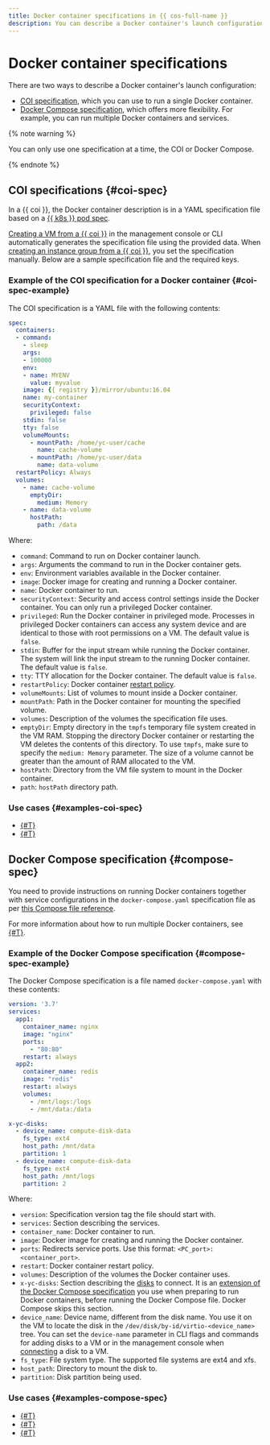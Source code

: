 ```yaml
---
title: Docker container specifications in {{ cos-full-name }}
description: You can describe a Docker container's launch configuration using the COI or Docker Compose specification.
---
```


# Docker container specifications

There are two ways to describe a Docker container's launch configuration:
* [COI specification](#coi-spec), which you can use to run a single Docker container.
* [Docker Compose specification](#compose-spec), which offers more flexibility. For example, you can run multiple Docker containers and services.

{% note warning %}

You can only use one specification at a time, the COI or Docker Compose.

{% endnote %}

## COI specifications {#coi-spec}

In a {{ coi }}, the Docker container description is in a YAML specification file based on a [{{ k8s }} pod spec](https://kubernetes.io/docs/reference/kubernetes-api/workload-resources/pod-v1/).

[Creating a VM from a {{ coi }}](../tutorials/vm-create.md) in the management console or CLI automatically generates the specification file using the provided data. When [creating an instance group from a {{ coi }}](../tutorials/ig-create.md), you set the specification manually. Below are a sample specification file and the required keys.

### Example of the COI specification for a Docker container {#coi-spec-example}

The COI specification is a YAML file with the following contents:

```yaml
spec:
  containers:
  - command:
    - sleep
    args:
    - 100000
    env:
    - name: MYENV
      value: myvalue
    image: {{ registry }}/mirror/ubuntu:16.04
    name: my-container
    securityContext:
      privileged: false
    stdin: false
    tty: false
    volumeMounts:
      - mountPath: /home/yc-user/cache
        name: cache-volume
      - mountPath: /home/yc-user/data
        name: data-volume
  restartPolicy: Always
  volumes:
    - name: cache-volume
      emptyDir:
        medium: Memory
    - name: data-volume
      hostPath:
        path: /data
```

Where:
* `command`: Command to run on Docker container launch.
* `args`: Arguments the command to run in the Docker container gets.
* `env`: Environment variables available in the Docker container.
* `image`: Docker image for creating and running a Docker container.
* `name`: Docker container to run.
* `securityContext`: Security and access control settings inside the Docker container. You can only run a privileged Docker container.
* `privileged`: Run the Docker container in privileged mode. Processes in privileged Docker containers can access any system device and are identical to those with root permissions on a VM. The default value is `false`.
* `stdin`: Buffer for the input stream while running the Docker container. The system will link the input stream to the running Docker container. The default value is `false`.
* `tty`: TTY allocation for the Docker container. The default value is `false`.
* `restartPolicy`: Docker container [restart policy](restart-policy.md).
* `volumeMounts`: List of volumes to mount inside a Docker container.
* `mountPath`: Path in the Docker container for mounting the specified volume.
* `volumes`: Description of the volumes the specification file uses.
* `emptyDir`: Empty directory in the `tmpfs` temporary file system created in the VM RAM. Stopping the directory Docker container or restarting the VM deletes the contents of this directory. To use `tmpfs`, make sure to specify the `medium: Memory` parameter. The size of a volume cannot be greater than the amount of RAM allocated to the VM.
* `hostPath`: Directory from the VM file system to mount in the Docker container.
* `path`: `hostPath` directory path.

### Use cases {#examples-coi-spec}

* [{#T}](../tutorials/coi-with-terraform.md)
* [{#T}](../tutorials/serial-port.md)

## Docker Compose specification {#compose-spec}

You need to provide instructions on running Docker containers together with service configurations in the `docker-compose.yaml` specification file as per [this Compose file reference](https://docs.docker.com/compose/compose-file/).

For more information about how to run multiple Docker containers, see [{#T}](../tutorials/docker-compose.md).

### Example of the Docker Compose specification {#compose-spec-example}

The Docker Compose specification is a file named `docker-compose.yaml` with these contents:

```yaml
version: '3.7'
services:
  app1:
    container_name: nginx
    image: "nginx"
    ports:
      - "80:80"
    restart: always
  app2:
    container_name: redis
    image: "redis"
    restart: always
    volumes:
      - /mnt/logs:/logs
      - /mnt/data:/data

x-yc-disks:
  - device_name: compute-disk-data
    fs_type: ext4
    host_path: /mnt/data
    partition: 1
  - device_name: compute-disk-data
    fs_type: ext4
    host_path: /mnt/logs
    partition: 2
```

Where:
* `version`: Specification version tag the file should start with.
* `services`: Section describing the services.
* `container_name`: Docker container to run.
* `image`: Docker image for creating and running the Docker container.
* `ports`: Redirects service ports. Use this format: `<PC_port>:<container_port>`.
* `restart`: Docker container restart policy.
* `volumes`: Description of the volumes the Docker container uses.
* `x-yc-disks`: Section describing the [disks](../../compute/concepts/disk.md) to connect. It is an [extension of the Docker Compose specification](https://docs.docker.com/compose/compose-file/#extension-fields) you use when preparing to run Docker containers, before running the Docker Compose file. Docker Compose skips this section.
* `device_name`: Device name, different from the disk name. You use it on the VM to locate the disk in the `/dev/disk/by-id/virtio-<device_name>` tree. You can set the `device-name` parameter in CLI flags and commands for adding disks to a VM or in the management console when [connecting](../../compute/operations/vm-control/vm-attach-disk#attach) a disk to a VM.
* `fs_type`: File system type. The supported file systems are ext4 and xfs.
* `host_path`: Directory to mount the disk to.
* `partition`: Disk partition being used.

### Use cases {#examples-compose-spec}

* [{#T}](../tutorials/docker-compose.md)
* [{#T}](../tutorials/vm-create-with-second-disk.md)
* [{#T}](../tutorials/coi-fluent-bit-logging.md)
